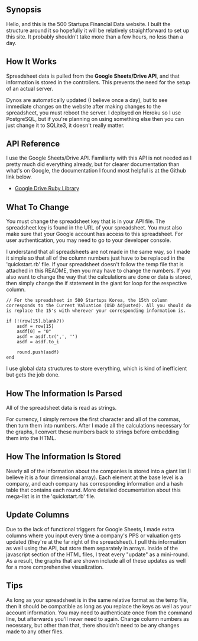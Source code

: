 ## Synopsis

Hello, and this is the 500 Startups Financial Data website. I built the structure around it so hopefully it will be relatively straightforward to set up this site. It probably shouldn't take more than a few hours, no less than a day.

## How It Works

Spreadsheet data is pulled from the **Google Sheets/Drive API**, and that information is stored in the controllers. This prevents the need for the setup of an actual server. 

Dynos are automatically updated (I believe once a day), but to see immediate changes on the website after making changes to the spreadsheet, you must reboot the server. I deployed on Heroku so I use PostgreSQL, but if you're planning on using something else then you can just change it to SQLite3, it doesn't really matter.

## API Reference

I use the Google Sheets/Drive API. Familiarty with this API is not needed as I pretty much did everything already, but for clearer documentation than what's on Google, the documentation I found most helpful is at the Github link below.

* [Google Drive Ruby Library](https://github.com/gimite/google-drive-ruby)

## What To Change

You must change the spreadsheet key that is in your API file. The spreadsheet key is found in the URL of your spreadsheet. You must also make sure that your Google account has access to this spreadsheet. For user authentication, you may need to go to your developer console.

I understand that all spreadsheets are not made in the same way, so I made it simple so that all of the column numbers just have to be replaced in the 'quickstart.rb' file. If your spreadsheet doesn't follow the temp file that is attached in this README, then you may have to change the numbers. If you also want to change the way that the calculations are done or data is stored, then simply change the if statement in the giant for loop for the respective column.

```
// For the spreadsheet in 500 Startups Korea, the 15th column corresponds to the Current Valuation (USD Adjusted). All you should do is replace the 15's with wherever your corresponding information is.

if (!(row[15].blank?))
	asdf = row[15]
	asdf[0] = "0"
	asdf = asdf.tr(',', '')
	asdf = asdf.to_i

	round.push(asdf)
end
```

I use global data structures to store everything, which is kind of inefficient but gets the job done.

## How The Information Is Parsed

All of the spreadsheet data is read as strings. 

For currency, I simply remove the first character and all of the commas, then turn them into numbers. After I made all the calculations necessary for the graphs, I convert these numbers back to strings before embedding them into the HTML.

## How The Information Is Stored

Nearly all of the information about the companies is stored into a giant list (I believe it is a four dimensional array). Each element at the base level is a company, and each company has corresponding information and a hash table that contains each round. More detailed documentation about this mega-list is in the 'quickstart.rb' file.

## Update Columns

Due to the lack of functional triggers for Google Sheets, I made extra columns where you input every time a company's PPS or valuation gets updated (they're at the far right of the spreadsheet). I pull this information as well using the API, but store them separately in arrays. Inside of the javascript section of the HTML files, I treat every "update" as a mini-round. As a result, the graphs that are shown include all of these updates as well for a more comprehensive visualization.

## Tips

As long as your spreadsheet is in the same relative format as the temp file, then it should be compatible as long as you replace the keys as well as your account information. You may need to authenticate once from the command line, but afterwards you'll never need to again. Change column numbers as necessary, but other than that, there shouldn't need to be any changes made to any other files.
